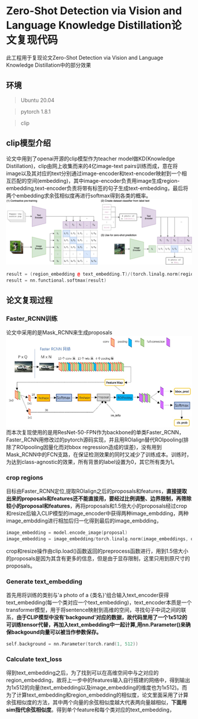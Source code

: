 # Zero-Shot Detection via Vision and Language Knowledge Distillation论文复现代码
此工程用于复现论文Zero-Shot Detection via Vision and Language Knowledge Distillation中的部分效果
## 环境
> Ubuntu 20.04

> pytorch 1.8.1

> clip
## clip模型介绍
论文中用到了openai开源的clip模型作为teacher model做KD(Knowledge Distillation)，clip由网上收集而来的4亿image-text pairs训练而成，意在将image以及其对应的text分别通过image-encoder和text-encoder映射到一个相互匹配的空间(embedding)，其中image-encoder负责用image生成region-embedding,text-encoder负责将带有标签的句子生成text-embedding，最后将两个embedding求余弦相似度再进行softmax得到各类的概率。
![CLIP 图标](imgs/CLIP.png)
```cpp
result = (region_embedding @ text_embedding.T)/(torch.linalg.norm(region_embedding, ord=1)*torch.linalg.norm(text_embedding, ord=1))
result = nn.functional.softmax(result)
```

## 论文复现过程
### Faster_RCNN训练
论文中采用的是Mask_RCNN来生成proposals
![Faster_RCNN 图标](imgs/faster_rcnn.jpg)
而本次复现使用的是用ResNet-50-FPN作为backbone的单类Faster_RCNN，Faster_RCNN用修改过的pytorch源码实现，并且用ROIalign替代ROIpooling(排除了ROIpooling因量化而对bbox regression造成的误差)，没有用到Mask_RCNN中的FCN支路，在保证检测效果的同时又减少了训练成本。训练时，为达到class-agnostic的效果，所有背景的label设置为0，其它所有类为1。
### crop regions
目标由Faster_RCNN定位,提取ROIalign之后的proposals和features，**直接提取出来的proposals和features还不能直接用，要经过比例调整、边界限制，再筛除较小的proposal和features**，再将proposals和1.5倍大小的proposals经过crop和resize后输入CLIP模型的image_encoder中获得两种image_embdding，两种image_embdding进行相加后归一化得到最后的image_embdding，

```cpp
image_embedding = model.encode_image(proposal)
image_embedding = image_embedding/torch.linalg.norm(image_embeddings, ord=1, dim=2)
```
crop和resize操作由clip.load()函数返回的preprocess函数进行，用到1.5倍大小的proposals是因为其含有更多的信息，但是由于显存限制，这里只用到原尺寸的proposals。

### Generate text_embedding
首先用将训练的类别与'a photo of a {类名}'组合输入text_encoder获得text_embedding(每一个类对应一个text_embedding)，text_encoder本质是一个transformer模型，用于将sentence映射到高维的空间，寻找句子中词之间的联系，**由于CLIP模型中没有'backgound'对应的数据，故代码里用了一个1x512的可训练tensor代替，再加入text_embedding中一起计算,用nn.Parameter()来确保backgound向量可以被当作参数保存。**
```cpp
self.background = nn.Parameter(torch.rand(1, 512))
```

### Calculate text_loss
得到text_embedding之后，为了找到可以在高维空间中与之对应的region_embedding，故将上一步中的features输入自行搭建的网络中，得到输出为1x512的向量(text_embedding以及image_embedding的维度也为1x512)。而为了计算text_embedding和region_embedding的相似度，论文里面采用了计算余弦相似度的方法，其中两个向量的余弦相似度越大代表两向量越相似，**下面用sim指代余弦相似度**。得到单个feature和每个类对应的text_embedding，

